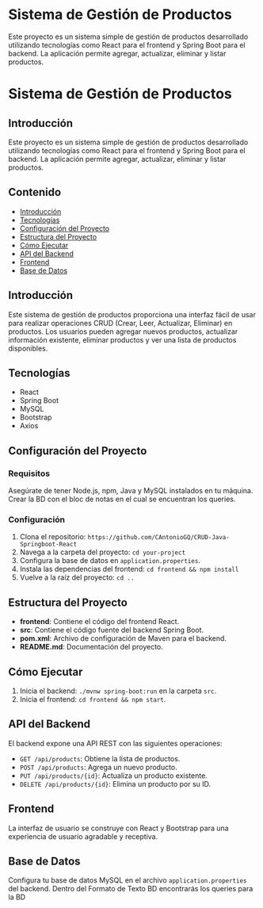 # Sistema de Gestión de Productos

Este proyecto es un sistema simple de gestión de productos desarrollado utilizando tecnologías como React para el frontend y Spring Boot para el backend. La aplicación permite agregar, actualizar, eliminar y listar productos.
# Sistema de Gestión de Productos

## Introducción

Este proyecto es un sistema simple de gestión de productos desarrollado utilizando tecnologías como React para el frontend y Spring Boot para el backend. La aplicación permite agregar, actualizar, eliminar y listar productos.

## Contenido

- [Introducción](#introducción)
- [Tecnologías](#tecnologías)
- [Configuración del Proyecto](#configuración-del-proyecto)
- [Estructura del Proyecto](#estructura-del-proyecto)
- [Cómo Ejecutar](#cómo-ejecutar)
- [API del Backend](#api-del-backend)
- [Frontend](#frontend)
- [Base de Datos](#base-de-datos)

## Introducción

Este sistema de gestión de productos proporciona una interfaz fácil de usar para realizar operaciones CRUD (Crear, Leer, Actualizar, Eliminar) en productos. Los usuarios pueden agregar nuevos productos, actualizar información existente, eliminar productos y ver una lista de productos disponibles.

## Tecnologías

- React
- Spring Boot
- MySQL
- Bootstrap
- Axios

## Configuración del Proyecto

### Requisitos

Asegúrate de tener Node.js, npm, Java y MySQL instalados en tu máquina.
Crear la BD con el bloc de notas en el cual se encuentran los queries.

### Configuración

1. Clona el repositorio: `https://github.com/CAntonioGQ/CRUD-Java-Springboot-React`
2. Navega a la carpeta del proyecto: `cd your-project`
3. Configura la base de datos en `application.properties`.
4. Instala las dependencias del frontend: `cd frontend && npm install`
5. Vuelve a la raíz del proyecto: `cd ..`

## Estructura del Proyecto

- **frontend**: Contiene el código del frontend React.
- **src**: Contiene el código fuente del backend Spring Boot.
- **pom.xml**: Archivo de configuración de Maven para el backend.
- **README.md**: Documentación del proyecto.

## Cómo Ejecutar

1. Inicia el backend: `./mvnw spring-boot:run` en la carpeta `src`.
2. Inicia el frontend: `cd frontend && npm start`.

## API del Backend

El backend expone una API REST con las siguientes operaciones:

- `GET /api/products`: Obtiene la lista de productos.
- `POST /api/products`: Agrega un nuevo producto.
- `PUT /api/products/{id}`: Actualiza un producto existente.
- `DELETE /api/products/{id}`: Elimina un producto por su ID.

## Frontend

La interfaz de usuario se construye con React y Bootstrap para una experiencia de usuario agradable y receptiva.

## Base de Datos

Configura tu base de datos MySQL en el archivo `application.properties` del backend.
Dentro del Formato de Texto BD encontrarás los queries para la BD

